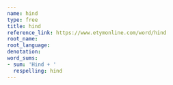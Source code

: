 ```yaml
---
name: hind
type: free
title: hind
reference_link: https://www.etymonline.com/word/hind
root_name: 
root_language: 
denotation: 
word_sums:
- sum: 'Hind + '
  respelling: hind
---
```

